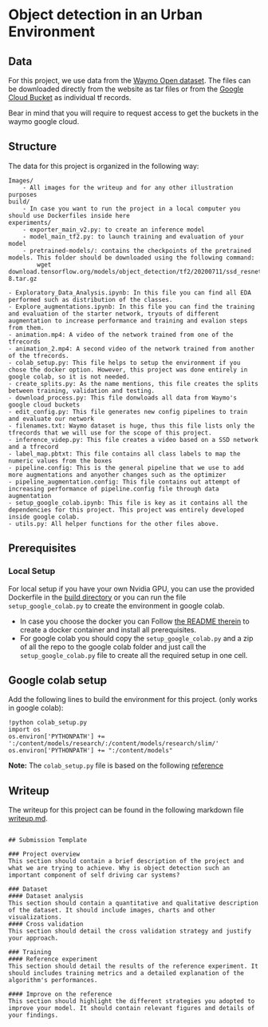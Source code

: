 # Object detection in an Urban Environment

## Data

For this project, we use data from the [Waymo Open dataset](https://waymo.com/open/). The files can be downloaded directly from the website as tar files or from the [Google Cloud Bucket](https://console.cloud.google.com/storage/browser/waymo_open_dataset_v_1_2_0_individual_files/) as individual tf records. 

Bear in mind that you will require to request access to get the buckets in the waymo google cloud.

## Structure

The data for this project is organized in the following way:

```
Images/
    - All images for the writeup and for any other illustration purposes
build/
    - In case you want to run the project in a local computer you should use Dockerfiles inside here
experiments/
    - exporter_main_v2.py: to create an inference model
    - model_main_tf2.py: to launch training and evaluation of your model
    - pretrained-models/: contains the checkpoints of the pretrained models. This folder should be downloaded using the following command:
        wget download.tensorflow.org/models/object_detection/tf2/20200711/ssd_resnet50_v1_fpn_640x640_coco17_tpu-8.tar.gz
        
- Exploratory_Data_Analysis.ipynb: In this file you can find all EDA performed such as distribution of the classes.
- Explore_augmentations.ipynb: In this file you can find the training and evaluation of the starter network, tryouts of different augmentation to increase performance and training and evalion steps from them.
- animation.mp4: A video of the network trained from one of the tfrecords
- animation_2.mp4: A second video of the network trained from another of the tfrecords.
- colab_setup.py: This file helps to setup the environment if you chose the docker option. However, this project was done entirely in google colab, so it is not needed.
- create_splits.py: As the name mentions, this file creates the splits between training, validation and testing.
- download_process.py: This file donwloads all data from Waymo's google cloud buckets
- edit_config.py: This file generates new config pipelines to train and evaluate our network
- filenames.txt: Waymo dataset is huge, thus this file lists only the tfrecords that we will use for the scope of this project.
- inference_videp.py: This file creates a video based on a SSD network and a tfrecord
- label_map.pbtxt: This file contains all class labels to map the numeric values from the boxes
- pipeline.config: This is the general pipeline that we use to add more augmentations and anyother changes such as the optimizer
- pipeline_augmentation.config: This file contains out attempt of increasing performance of pipeline.config file through data augmentation
- setup_google_colab.ipynb: This file is key as it contains all the dependencies for this project. This project was entirely developed inside google colab.
- utils.py: All helper functions for the other files above.
```

## Prerequisites

### Local Setup

For local setup if you have your own Nvidia GPU, you can use the provided Dockerfile in the [build directory](./build) or you can run the file `setup_google_colab.py` to create the environment in google colab.

* In case you choose the docker you can Follow [the README therein](./build/README.md) to create a docker container and install all prerequisites.
* For google colab you should copy the `setup_google_colab.py` and a zip of all the repo to the google colab folder and just call the `setup_google_colab.py` file to create all the required setup in one cell.

## Google colab setup

Add the following lines to build the environment for this project. (only works in google colab):
```
!python colab_setup.py
import os
os.environ['PYTHONPATH'] += ':/content/models/research/:/content/models/research/slim/'
os.environ['PYTHONPATH'] += ":/content/models"
```
**Note:** The `colab_setup.py` file is based on the following [reference](https://stackoverflow.com/questions/61934198/modulenotfounderror-no-module-named-nets-on-google-colab)


## Writeup

The writeup for this project can be found in the following markdown file [writeup.md](). 

```

## Submission Template

### Project overview
This section should contain a brief description of the project and what we are trying to achieve. Why is object detection such an important component of self driving car systems?

### Dataset
#### Dataset analysis
This section should contain a quantitative and qualitative description of the dataset. It should include images, charts and other visualizations.
#### Cross validation
This section should detail the cross validation strategy and justify your approach.

### Training 
#### Reference experiment
This section should detail the results of the reference experiment. It should includes training metrics and a detailed explanation of the algorithm's performances.

#### Improve on the reference
This section should highlight the different strategies you adopted to improve your model. It should contain relevant figures and details of your findings.

